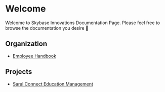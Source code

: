 # Welcome
Welcome to Skybase Innovations Documentation Page. Please feel free to browse the documentation you desire 🤗

## Organization
- [Employee Handbook](https://skybaseinnovations.github.io/employee-handbook/)

## Projects
- [Saral Connect Education Management](https://skybaseinnovations.github.io/employee-handbook/)